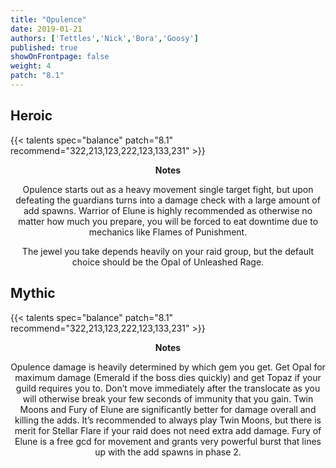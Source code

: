 ```yaml
---
title: "Opulence"
date: 2019-01-21
authors: ['Tettles','Nick','Bora','Goosy']
published: true
showOnFrontpage: false
weight: 4
patch: "8.1"
---
```


## Heroic
{{< talents spec="balance" patch="8.1" recommend="322,213,123,222,123,133,231" >}}
<center>
<b>Notes</b>

Opulence starts out as a heavy movement single target fight, but upon defeating the guardians turns into a damage check with a large amount of add spawns. Warrior of Elune is highly recommended as otherwise no matter how much you prepare, you will be forced to eat downtime due to mechanics like Flames of Punishment.

The jewel you take depends heavily on your raid group, but the default choice should be the Opal of Unleashed Rage.

</center>


## Mythic
{{< talents spec="balance" patch="8.1" recommend="322,213,123,222,123,133,231" >}}
<center>
<b>Notes</b>

Opulence damage is heavily determined by which gem you get. Get Opal for maximum damage (Emerald if the boss dies quickly) and get Topaz if your guild requires you to. Don’t move immediately after the translocate as you will otherwise break your few seconds of immunity that you gain. Twin Moons and Fury of Elune are significantly better for damage overall and killing the adds. It’s recommended to always play Twin Moons, but there is merit for Stellar Flare if your raid does not need extra add damage. Fury of Elune is a free gcd for movement and grants very powerful burst that lines up with the add spawns in phase 2.

</center>
 
